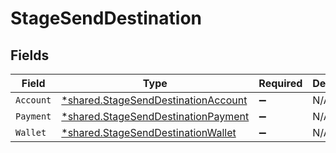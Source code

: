 # StageSendDestination


## Fields

| Field                                                                                            | Type                                                                                             | Required                                                                                         | Description                                                                                      |
| ------------------------------------------------------------------------------------------------ | ------------------------------------------------------------------------------------------------ | ------------------------------------------------------------------------------------------------ | ------------------------------------------------------------------------------------------------ |
| `Account`                                                                                        | [*shared.StageSendDestinationAccount](../../../pkg/models/shared/stagesenddestinationaccount.md) | :heavy_minus_sign:                                                                               | N/A                                                                                              |
| `Payment`                                                                                        | [*shared.StageSendDestinationPayment](../../../pkg/models/shared/stagesenddestinationpayment.md) | :heavy_minus_sign:                                                                               | N/A                                                                                              |
| `Wallet`                                                                                         | [*shared.StageSendDestinationWallet](../../../pkg/models/shared/stagesenddestinationwallet.md)   | :heavy_minus_sign:                                                                               | N/A                                                                                              |